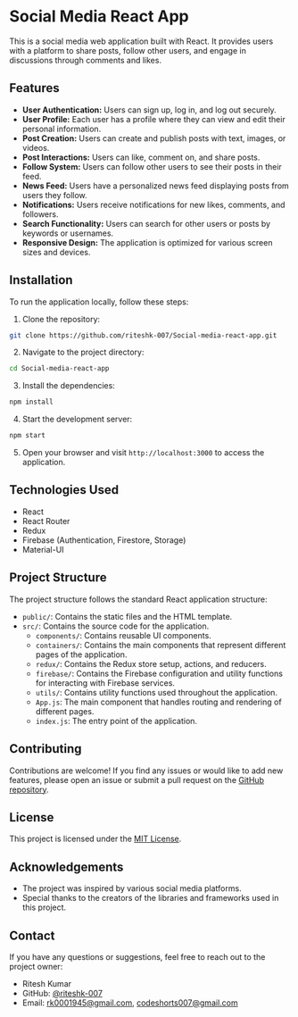 # Social Media React App

This is a social media web application built with React. It provides users with a platform to share posts, follow other users, and engage in discussions through comments and likes.

## Features

- **User Authentication:** Users can sign up, log in, and log out securely.
- **User Profile:** Each user has a profile where they can view and edit their personal information.
- **Post Creation:** Users can create and publish posts with text, images, or videos.
- **Post Interactions:** Users can like, comment on, and share posts.
- **Follow System:** Users can follow other users to see their posts in their feed.
- **News Feed:** Users have a personalized news feed displaying posts from users they follow.
- **Notifications:** Users receive notifications for new likes, comments, and followers.
- **Search Functionality:** Users can search for other users or posts by keywords or usernames.
- **Responsive Design:** The application is optimized for various screen sizes and devices.

## Installation

To run the application locally, follow these steps:

1. Clone the repository:

```bash
git clone https://github.com/riteshk-007/Social-media-react-app.git
```

2. Navigate to the project directory:

```bash
cd Social-media-react-app
```

3. Install the dependencies:

```bash
npm install
```

4. Start the development server:

```bash
npm start
```

5. Open your browser and visit `http://localhost:3000` to access the application.

## Technologies Used

- React
- React Router
- Redux
- Firebase (Authentication, Firestore, Storage)
- Material-UI

## Project Structure

The project structure follows the standard React application structure:

- `public/`: Contains the static files and the HTML template.
- `src/`: Contains the source code for the application.
  - `components/`: Contains reusable UI components.
  - `containers/`: Contains the main components that represent different pages of the application.
  - `redux/`: Contains the Redux store setup, actions, and reducers.
  - `firebase/`: Contains the Firebase configuration and utility functions for interacting with Firebase services.
  - `utils/`: Contains utility functions used throughout the application.
  - `App.js`: The main component that handles routing and rendering of different pages.
  - `index.js`: The entry point of the application.

## Contributing

Contributions are welcome! If you find any issues or would like to add new features, please open an issue or submit a pull request on the [GitHub repository](https://github.com/riteshk-007/Social-media-react-app).

## License

This project is licensed under the [MIT License](LICENSE).

## Acknowledgements

- The project was inspired by various social media platforms.
- Special thanks to the creators of the libraries and frameworks used in this project.

## Contact

If you have any questions or suggestions, feel free to reach out to the project owner:

- Ritesh Kumar
- GitHub: [@riteshk-007](https://github.com/riteshk-007)
- Email: rk0001945@gmail.com, codeshorts007@gmail.com
